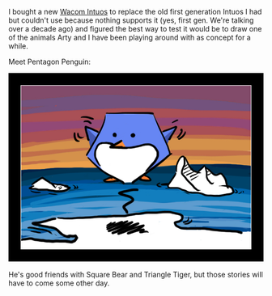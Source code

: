I bought a new [Wacom Intuos](http://www.amazon.com/Wacom-Intuos-Medium-Tablet-CTH680/dp/B00EN27UC2) to replace the old first generation Intuos I had but couldn't use because nothing supports it (yes, first gen. We're talking over a decade ago) and figured the best way to test it would be to draw one of the animals Arty and I have been playing around with as concept for a while.

Meet Pentagon Penguin:

<img src="/images/pentagonpenguin.jpg">

He's good friends with Square Bear and Triangle Tiger, but those stories will have to come some other day.